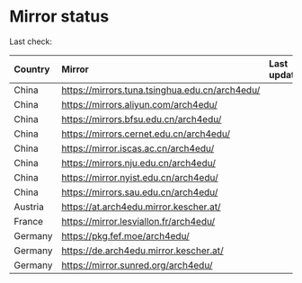 <script src="./time.js"></script>
# Mirror status
Last check: <script type="text/javascript">localize(1725560851.1458485);</script>

|Country|Mirror|Last update|
|:------|:-----|:----------|
|China|https://mirrors.tuna.tsinghua.edu.cn/arch4edu/|<script type="text/javascript">localize(1725518459);</script>|
|China|https://mirrors.aliyun.com/arch4edu/|<script type="text/javascript">localize(1725518459);</script>|
|China|https://mirrors.bfsu.edu.cn/arch4edu/|<script type="text/javascript">localize(1725518459);</script>|
|China|https://mirrors.cernet.edu.cn/arch4edu/|<script type="text/javascript">localize(1725518459);</script>|
|China|https://mirror.iscas.ac.cn/arch4edu/|<script type="text/javascript">localize(1725518459);</script>|
|China|https://mirrors.nju.edu.cn/arch4edu/|<script type="text/javascript">localize(1725518459);</script>|
|China|https://mirror.nyist.edu.cn/arch4edu/|<script type="text/javascript">localize(1725518459);</script>|
|China|https://mirrors.sau.edu.cn/arch4edu/|<script type="text/javascript">localize(1725518459);</script>|
|Austria|https://at.arch4edu.mirror.kescher.at/|<script type="text/javascript">localize(1725518459);</script>|
|France|https://mirror.lesviallon.fr/arch4edu/|<script type="text/javascript">localize(1725518459);</script>|
|Germany|https://pkg.fef.moe/arch4edu/|<script type="text/javascript">localize(1725518459);</script>|
|Germany|https://de.arch4edu.mirror.kescher.at/|<script type="text/javascript">localize(1725518459);</script>|
|Germany|https://mirror.sunred.org/arch4edu/|<script type="text/javascript">localize(1725518459);</script>|

<script src="./tablefilter/tablefilter.js"></script>
<script src="./table.js"></script>
